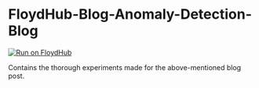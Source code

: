 # FloydHub-Blog-Anomaly-Detection-Blog

[![Run on FloydHub](https://static.floydhub.com/button/button-small.svg)](https://floydhub.com/run)

Contains the thorough experiments made for the above-mentioned blog post.
